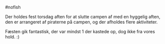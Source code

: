 #nofish 

Der holdes fest torsdag aften for at slutte campen af med en hyggelig aften, den er arrangeret af piraterne på campen, og der afholdes flere aktiviteter.

Fæsten gik fantastisk, der var mindst 1 der kastede op, dog ikke fra vores hold. :)
